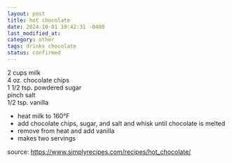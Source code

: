 ```yaml
---
layout: post
title: hot chocolate
date: 2024-10-01 19:42:31 -0400
last_modified_at: 
category: other
tags: drinks chocolate
status: confirmed
---
```


2 cups milk  
4 oz. chocolate chips  
1 1/2 tsp. powdered sugar  
pinch salt  
1/2 tsp. vanilla  
* heat milk to 160°F
* add chocolate chips, sugar, and salt and whisk until chocolate is melted
* remove from heat and add vanilla
* makes two servings

source: <https://www.simplyrecipes.com/recipes/hot_chocolate/>
